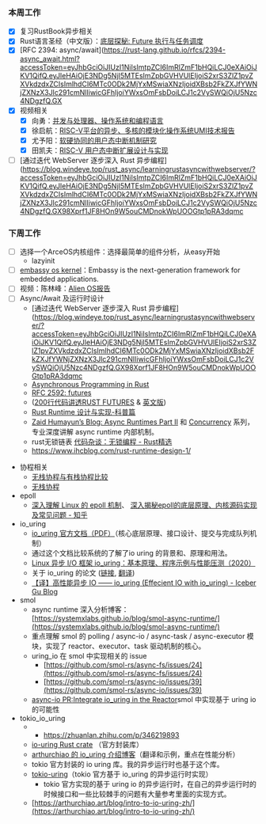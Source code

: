 ### 本周工作
- [x] 复习RustBook异步相关
- [x]  Rust语言圣经（中文版）：[底层探秘: Future 执行与任务调度](https://course.rs/advance/async/future-excuting.html?accessToken=eyJhbGciOiJIUzI1NiIsImtpZCI6ImRlZmF1bHQiLCJ0eXAiOiJKV1QifQ.eyJleHAiOjE3NDg5NjI5MTEsImZpbGVHVUlEIjoiS2xrS3ZlZ1pvZXVkdzdxZCIsImlhdCI6MTc0ODk2MjYxMSwiaXNzIjoidXBsb2FkZXJfYWNjZXNzX3Jlc291cmNlIiwicGFhIjoiYWxsOmFsbDoiLCJ1c2VySWQiOjU5Nzc4NDgzfQ.GX98Xprf1JF8HOn9W5ouCMDnokWpUOOGtp1pRA3dqmc)
- [x]  [RFC 2394: async/await](https://rust-lang.github.io/rfcs/2394-async_await.html?accessToken=eyJhbGciOiJIUzI1NiIsImtpZCI6ImRlZmF1bHQiLCJ0eXAiOiJKV1QifQ.eyJleHAiOjE3NDg5NjI5MTEsImZpbGVHVUlEIjoiS2xrS3ZlZ1pvZXVkdzdxZCIsImlhdCI6MTc0ODk2MjYxMSwiaXNzIjoidXBsb2FkZXJfYWNjZXNzX3Jlc291cmNlIiwicGFhIjoiYWxsOmFsbDoiLCJ1c2VySWQiOjU5Nzc4NDgzfQ.GX
- [x] 视频相关
	- [x] 向勇：[并发与处理器、操作系统和编程语言](https://www.xuetangx.com/learn/THU0809100czxt/THU0809100czxt/14294493/video/25500376?accessToken=eyJhbGciOiJIUzI1NiIsImtpZCI6ImRlZmF1bHQiLCJ0eXAiOiJKV1QifQ.eyJleHAiOjE3NDg5NjI5MTEsImZpbGVHVUlEIjoiS2xrS3ZlZ1pvZXVkdzdxZCIsImlhdCI6MTc0ODk2MjYxMSwiaXNzIjoidXBsb2FkZXJfYWNjZXNzX3Jlc291cmNlIiwicGFhIjoiYWxsOmFsbDoiLCJ1c2VySWQiOjU5Nzc4NDgzfQ.GX98Xprf1JF8HOn9W5ouCMDnokWpUOOGtp1pRA3dqmc)
	- [x] 徐启航：[RISC-V平台的异步、多核的模块化操作系统UMI技术报告](https://www.xuetangx.com/learn/THU0809100czxt/THU0809100czxt/14294493/video/40497107?accessToken=eyJhbGciOiJIUzI1NiIsImtpZCI6ImRlZmF1bHQiLCJ0eXAiOiJKV1QifQ.eyJleHAiOjE3NDg5NjI5MTEsImZpbGVHVUlEIjoiS2xrS3ZlZ1pvZXVkdzdxZCIsImlhdCI6MTc0ODk2MjYxMSwiaXNzIjoidXBsb2FkZXJfYWNjZXNzX3Jlc291cmNlIiwicGFhIjoiYWxsOmFsbDoiLCJ1c2VySWQiOjU5Nzc4NDgzfQ.GX98Xprf1JF8HOn9W5ouCMDnokWpUOOGtp1pRA3dqmc)
	- [x] 尤予阳：[软硬协同的用户态中断机制研究](https://www.xuetangx.com/learn/THU0809100czxt/THU0809100czxt/14294493/video/40495993?accessToken=eyJhbGciOiJIUzI1NiIsImtpZCI6ImRlZmF1bHQiLCJ0eXAiOiJKV1QifQ.eyJleHAiOjE3NDg5NjI5MTEsImZpbGVHVUlEIjoiS2xrS3ZlZ1pvZXVkdzdxZCIsImlhdCI6MTc0ODk2MjYxMSwiaXNzIjoidXBsb2FkZXJfYWNjZXNzX3Jlc291cmNlIiwicGFhIjoiYWxsOmFsbDoiLCJ1c2VySWQiOjU5Nzc4NDgzfQ.GX98Xprf1JF8HOn9W5ouCMDnokWpUOOGtp1pRA3dqmc)
	- [x] 田凯夫：[RISC-V 用户态中断扩展设计与实现](https://www.xuetangx.com/learn/THU0809100czxt/THU0809100czxt/14294493/video/35643597?accessToken=eyJhbGciOiJIUzI1NiIsImtpZCI6ImRlZmF1bHQiLCJ0eXAiOiJKV1QifQ.eyJleHAiOjE3NDg5NjI5MTEsImZpbGVHVUlEIjoiS2xrS3ZlZ1pvZXVkdzdxZCIsImlhdCI6MTc0ODk2MjYxMSwiaXNzIjoidXBsb2FkZXJfYWNjZXNzX3Jlc291cmNlIiwicGFhIjoiYWxsOmFsbDoiLCJ1c2VySWQiOjU5Nzc4NDgzfQ.GX98Xprf1JF8HOn9W5ouCMDnokWpUOOGtp1pRA3dqmc)
- [ ] [通过迭代 WebServer 逐步深入 Rust 异步编程](https://blog.windeye.top/rust_async/learningrustasyncwithwebserver/?accessToken=eyJhbGciOiJIUzI1NiIsImtpZCI6ImRlZmF1bHQiLCJ0eXAiOiJKV1QifQ.eyJleHAiOjE3NDg5NjI5MTEsImZpbGVHVUlEIjoiS2xrS3ZlZ1pvZXVkdzdxZCIsImlhdCI6MTc0ODk2MjYxMSwiaXNzIjoidXBsb2FkZXJfYWNjZXNzX3Jlc291cmNlIiwicGFhIjoiYWxsOmFsbDoiLCJ1c2VySWQiOjU5Nzc4NDgzfQ.GX98Xprf1JF8HOn9W5ouCMDnokWpUOOGtp1pRA3dqmc

### 下周工作
- [ ] 选择一个ArceOS内核组件：选择最简单的组件分析，从easy开始
	- lazyinit
- [ ] [embassy os kernel](https://github.com/embassy-rs/embassy)：Embassy is the next-generation framework for embedded applications.
- [ ] 视频：陈林峰：[Alien OS报告](https://www.xuetangx.com/learn/THU0809100czxt/THU0809100czxt/14294493/video/40497106?accessToken=eyJhbGciOiJIUzI1NiIsImtpZCI6ImRlZmF1bHQiLCJ0eXAiOiJKV1QifQ.eyJleHAiOjE3NDg5NjI5MTEsImZpbGVHVUlEIjoiS2xrS3ZlZ1pvZXVkdzdxZCIsImlhdCI6MTc0ODk2MjYxMSwiaXNzIjoidXBsb2FkZXJfYWNjZXNzX3Jlc291cmNlIiwicGFhIjoiYWxsOmFsbDoiLCJ1c2VySWQiOjU5Nzc4NDgzfQ.GX98Xprf1JF8HOn9W5ouCMDnokWpUOOGtp1pRA3dqmc)
- [ ] Async/Await 及运行时设计
	-  [通过迭代 WebServer 逐步深入 Rust 异步编程](https://blog.windeye.top/rust_async/learningrustasyncwithwebserver/?accessToken=eyJhbGciOiJIUzI1NiIsImtpZCI6ImRlZmF1bHQiLCJ0eXAiOiJKV1QifQ.eyJleHAiOjE3NDg5NjI5MTEsImZpbGVHVUlEIjoiS2xrS3ZlZ1pvZXVkdzdxZCIsImlhdCI6MTc0ODk2MjYxMSwiaXNzIjoidXBsb2FkZXJfYWNjZXNzX3Jlc291cmNlIiwicGFhIjoiYWxsOmFsbDoiLCJ1c2VySWQiOjU5Nzc4NDgzfQ.GX98Xprf1JF8HOn9W5ouCMDnokWpUOOGtp1pRA3dqmc
	-  [Asynchronous Programming in Rust](https://rust-lang.github.io/async-book?accessToken=eyJhbGciOiJIUzI1NiIsImtpZCI6ImRlZmF1bHQiLCJ0eXAiOiJKV1QifQ.eyJleHAiOjE3NDg5NjI5MTEsImZpbGVHVUlEIjoiS2xrS3ZlZ1pvZXVkdzdxZCIsImlhdCI6MTc0ODk2MjYxMSwiaXNzIjoidXBsb2FkZXJfYWNjZXNzX3Jlc291cmNlIiwicGFhIjoiYWxsOmFsbDoiLCJ1c2VySWQiOjU5Nzc4NDgzfQ.GX98Xprf1JF8HOn9W5ouCMDnokWpUOOGtp1pRA3dqmc)
	- [RFC 2592: futures](https://rust-lang.github.io/rfcs/2592-futures.html?accessToken=eyJhbGciOiJIUzI1NiIsImtpZCI6ImRlZmF1bHQiLCJ0eXAiOiJKV1QifQ.eyJleHAiOjE3NDg5NjI5MTEsImZpbGVHVUlEIjoiS2xrS3ZlZ1pvZXVkdzdxZCIsImlhdCI6MTc0ODk2MjYxMSwiaXNzIjoidXBsb2FkZXJfYWNjZXNzX3Jlc291cmNlIiwicGFhIjoiYWxsOmFsbDoiLCJ1c2VySWQiOjU5Nzc4NDgzfQ.GX98Xprf1JF8HOn9W5ouCMDnokWpUOOGtp1pRA3dqmc)
	- ([200行代码讲透RUST FUTURES](https://stevenbai.top/rust/futures_explained_in_200_lines_of_rust/?accessToken=eyJhbGciOiJIUzI1NiIsImtpZCI6ImRlZmF1bHQiLCJ0eXAiOiJKV1QifQ.eyJleHAiOjE3NDg5NjI5MTEsImZpbGVHVUlEIjoiS2xrS3ZlZ1pvZXVkdzdxZCIsImlhdCI6MTc0ODk2MjYxMSwiaXNzIjoidXBsb2FkZXJfYWNjZXNzX3Jlc291cmNlIiwicGFhIjoiYWxsOmFsbDoiLCJ1c2VySWQiOjU5Nzc4NDgzfQ.GX98Xprf1JF8HOn9W5ouCMDnokWpUOOGtp1pRA3dqmc) & [英文版](https://web.archive.org/web/20230203001355/https://cfsamson.github.io/books-futures-explained/introduction.html?accessToken=eyJhbGciOiJIUzI1NiIsImtpZCI6ImRlZmF1bHQiLCJ0eXAiOiJKV1QifQ.eyJleHAiOjE3NDg5NjI5MTEsImZpbGVHVUlEIjoiS2xrS3ZlZ1pvZXVkdzdxZCIsImlhdCI6MTc0ODk2MjYxMSwiaXNzIjoidXBsb2FkZXJfYWNjZXNzX3Jlc291cmNlIiwicGFhIjoiYWxsOmFsbDoiLCJ1c2VySWQiOjU5Nzc4NDgzfQ.GX98Xprf1JF8HOn9W5ouCMDnokWpUOOGtp1pRA3dqmc))
	- [Rust Runtime 设计与实现-科普篇](https://www.ihcblog.com/rust-runtime-design-1/)
	- [Zaid Humayun’s Blog: Async Runtimes Part II](https://redixhumayun.github.io/async/2024/09/18/async-runtimes-part-ii.html) 和 [Concurrency](https://redixhumayun.github.io/concurrency/) 系列，专业深度讲解 async runtime 内部机制。
	- rust无锁链表 [代码杂谈：无锁编程 - Rust精选](https://rustmagazine.github.io/rust_magazine_2021/chapter_12/lock-free.html)
	- https://www.ihcblog.com/rust-runtime-design-1/
- 协程相关
	- [无栈协程与有栈协程比较](https://mthli.xyz/stackful-stackless/)
	- [无栈协程](https://mthli.xyz/coroutines-in-c/)
- epoll
	- [深入理解 Linux 的 epoll 机制](https://mp.weixin.qq.com/s?__biz=MzU0OTE4MzYzMw==&mid=2247515011&idx=2&sn=3812f80dd80bb27340d5849df8d1cec0&chksm=fbb1327dccc6bb6bfd5ab7f9da23220ade44e88e2f8d2506b7e0868bb84665a95f026eddb82d&scene=27)、 [深入揭秘epoll的底层原理、内核源码实现及常见问题 - 知乎](https://zhuanlan.zhihu.com/p/9584765213)
- io_uring
	- [io_uring 官方文档（PDF）](https://kernel.dk/io_uring.pdf)（核心底层原理、接口设计、提交与完成队列机制）
	- 通过这个文档比较系统的了解了io uring 的背景和、原理和用法。
	- [Linux 异步 I/O 框架 io_uring：基本原理、程序示例与性能压测（2020）](https://arthurchiao.art/blog/intro-to-io-uring-zh)
	- 关于 io_uring 的论文 ([链接](https://kernel.dk/io_uring.pdf), [翻译](https://icebergu.com/archives/linux-iouring))
	- [【译】高性能异步 IO —— io_uring (Effecient IO with io_uring) - Iceber Gu Blog](https://icebergu.com/archives/linux-iouring)
- smol 
	- async runtime 深入分析博客：[https://systemxlabs.github.io/blog/smol-async-runtime/](https://systemxlabs.github.io/blog/smol-async-runtime/)
	- 重点理解 smol 的 polling / async-io / async-task / async-executor 模块，实现了 reactor、executor、task 驱动机制的核心。
	- uring_io 在 smol 中实现相关的 issue
		- [https://github.com/smol-rs/async-fs/issues/24](https://github.com/smol-rs/async-fs/issues/24)
		- [https://github.com/smol-rs/async-io/issues/39](https://github.com/smol-rs/async-io/issues/39)
	- [async-io PR:Integrate io_uring in the Reactor](https://github.com/smol-rs/async-io/pull/85)smol 中实现基于 uring io 的可能性
- tokio_io_uring
	- - https://zhuanlan.zhihu.com/p/346219893
	- [io-uring Rust crate](https://docs.rs/io-uring/latest/io_uring/) （官方封装库）
	- [arthurchiao 的 io_uring 介绍博客](https://arthurchiao.art/blog/intro-to-io-uring-zh/)（翻译和示例，重点在性能分析）
	- tokio 官方封装的 io uring 库。我的异步运行时也基于这个库。
	- [tokio-uring](https://github.com/tokio-rs/tokio-uring)（tokio 官方基于 io_uring 的异步运行时实现）
		- tokio 官方实现的基于 uring io 的异步运行时，在自己的异步运行时的时候接口和一些比较棘手的问题有大量参考里面的实现方式。
	- [https://arthurchiao.art/blog/intro-to-io-uring-zh/](https://arthurchiao.art/blog/intro-to-io-uring-zh/)